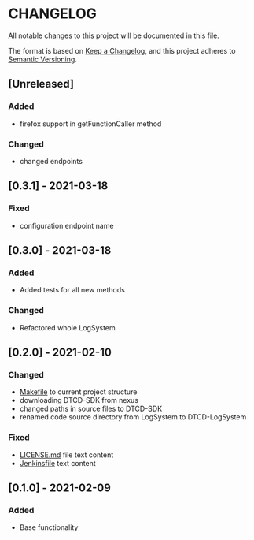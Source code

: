# **CHANGELOG**

All notable changes to this project will be documented in this file.

The format is based on [Keep a Changelog](https://keepachangelog.com/en/1.0.0/),
and this project adheres to [Semantic Versioning](https://semver.org/spec/v2.0.0.html).

## [Unreleased]

### Added

- firefox support in getFunctionCaller method

### Changed

- changed endpoints

## [0.3.1] - 2021-03-18

### Fixed

- configuration endpoint name

## [0.3.0] - 2021-03-18

### Added

- Added tests for all new methods

### Changed

- Refactored whole LogSystem

## [0.2.0] - 2021-02-10

### Changed

- [Makefile](Makefile) to current project structure
- downloading DTCD-SDK from nexus
- changed paths in source files to DTCD-SDK
- renamed code source directory from LogSystem to DTCD-LogSystem

### Fixed

- [LICENSE.md](LICENSE.md) file text content
- [Jenkinsfile](Jenkinsfile) text content

## [0.1.0] - 2021-02-09

### Added

- Base functionality
